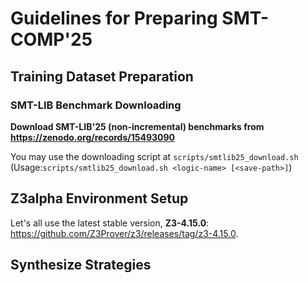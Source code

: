 # Guidelines for Preparing SMT-COMP'25

## Training Dataset Preparation

### SMT-LIB Benchmark Downloading

**Download SMT-LIB'25 (non-incremental) benchmarks from https://zenodo.org/records/15493090**

You may use the downloading script at `scripts/smtlib25_download.sh` 
(Usage:`scripts/smtlib25_download.sh <logic-name> [<save-path>]`)

## Z3alpha Environment Setup

Let's all use the latest stable version, **Z3-4.15.0**: https://github.com/Z3Prover/z3/releases/tag/z3-4.15.0. 


## Synthesize Strategies